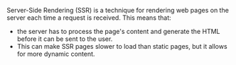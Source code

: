 Server-Side Rendering (SSR) is a technique for rendering web pages on the server each time a request is received. This means that:
- the server has to process the page's content and generate the HTML before it can be sent to the user. 
- This can make SSR pages slower to load than static pages, but it allows for more dynamic content.